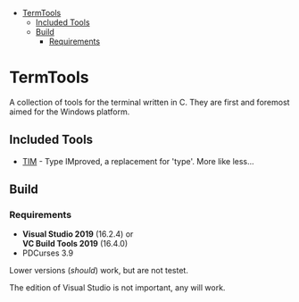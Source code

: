 - [TermTools](#termtools)
  - [Included Tools](#included-tools)
  - [Build](#build)
    - [Requirements](#requirements)

# TermTools
A collection of tools for the terminal written in C. They are first and foremost aimed for the Windows platform.

## Included Tools
- [TIM](tim/README.md) - Type IMproved, a replacement for 'type'. More like less...

## Build
### Requirements
- **Visual Studio 2019** (16.2.4) or \
  **VC Build Tools 2019** (16.4.0)
- PDCurses 3.9

Lower versions (*should*) work, but are not testet.

The edition of Visual Studio is not important, any will work.